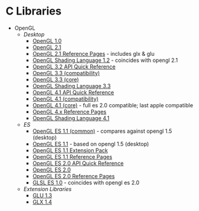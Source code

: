 C Libraries
===========

* OpenGL
  - _Desktop_
    - [OpenGL 1.0](https://registry.khronos.org/OpenGL/specs/gl/glspec10.pdf)
    - [OpenGL 2.1](https://registry.khronos.org/OpenGL/specs/gl/glspec21.pdf)
    - [OpenGL 2.1 Reference Pages](https://registry.khronos.org/OpenGL-Refpages/gl2.1/) - includes glx & glu
    - [OpenGL Shading Language 1.2](https://registry.khronos.org/OpenGL/specs/gl/GLSLangSpec.1.20.pdf) - coincides with opengl 2.1
    - [OpenGL 3.2 API Quick Reference](https://www.khronos.org/files/opengl-quick-reference-card.pdf)
    - [OpenGL 3.3 (compatibility)](https://registry.khronos.org/OpenGL/specs/gl/glspec33.compatibility.pdf)
    - [OpenGL 3.3 (core)](https://registry.khronos.org/OpenGL/specs/gl/glspec33.core.pdf)
    - [OpenGL Shading Language 3.3](https://registry.khronos.org/OpenGL/specs/gl/GLSLangSpec.3.30.pdf)
    - [OpenGL 4.1 API Quick Reference](https://www.khronos.org/files/opengl41-quick-reference-card.pdf)
    - [OpenGL 4.1 (compatibility)](https://registry.khronos.org/OpenGL/specs/gl/glspec41.compatibility.pdf)
    - [OpenGL 4.1 (core)](https://registry.khronos.org/OpenGL/specs/gl/glspec41.core.pdf) - full es 2.0 compatible; last apple compatible
    - [OpenGL 4.x Reference Pages](https://registry.khronos.org/OpenGL-Refpages/gl4/)
    - [OpenGL Shading Language 4.1](https://registry.khronos.org/OpenGL/specs/gl/GLSLangSpec.4.10.pdf)
  - _ES_
    - [OpenGL ES 1.1 (common)](https://registry.khronos.org/OpenGL/specs/es/1.1/es_cm_spec_1.1.pdf) - compares against opengl 1.5 (desktop)
    - [OpenGL ES 1.1](https://registry.khronos.org/OpenGL/specs/es/1.1/es_full_spec_1.1.pdf) - based on opengl 1.5 (desktop)
    - [OpenGL ES 1.1 Extension Pack](https://registry.khronos.org/OpenGL/specs/es/1.1/opengles_spec_1_1_extension_pack.pdf)
    - [OpenGL ES 1.1 Reference Pages](https://registry.khronos.org/OpenGL-Refpages/es1.1/xhtml/)
    - [OpenGL ES 2.0 API Quick Reference](https://www.khronos.org/files/opengles20-reference-card.pdf)
    - [OpenGL ES 2.0](https://registry.khronos.org/OpenGL/specs/es/2.0/es_full_spec_2.0.pdf)
    - [OpenGL ES 2.0 Reference Pages](https://registry.khronos.org/OpenGL-Refpages/es2.0/)
    - [GLSL ES 1.0](https://registry.khronos.org/OpenGL/specs/es/2.0/GLSL_ES_Specification_1.00.pdf) - coincides with opengl es 2.0
  - _Extension Libraries_
    - [GLU 1.3](https://registry.khronos.org/OpenGL/specs/gl/glu1.3.pdf)
    - [GLX 1.4](https://registry.khronos.org/OpenGL/specs/gl/glx1.4.pdf)
